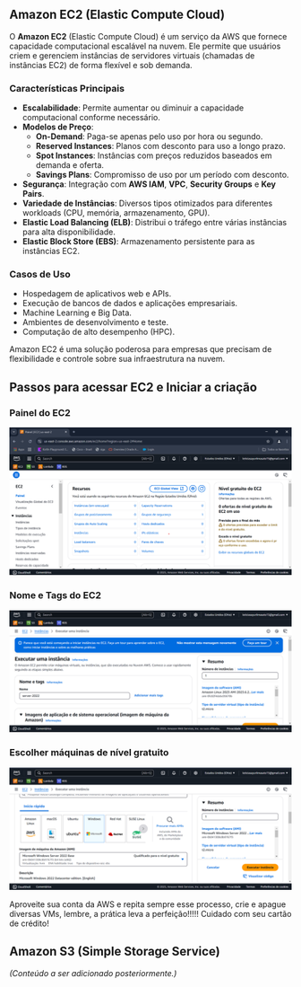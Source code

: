 ## Amazon EC2 (Elastic Compute Cloud)

O **Amazon EC2** (Elastic Compute Cloud) é um serviço da AWS que fornece capacidade computacional escalável na nuvem. Ele permite que usuários criem e gerenciem instâncias de servidores virtuais (chamadas de instâncias EC2) de forma flexível e sob demanda.

### Características Principais
- **Escalabilidade**: Permite aumentar ou diminuir a capacidade computacional conforme necessário.
- **Modelos de Preço**:
  - **On-Demand**: Paga-se apenas pelo uso por hora ou segundo.
  - **Reserved Instances**: Planos com desconto para uso a longo prazo.
  - **Spot Instances**: Instâncias com preços reduzidos baseados em demanda e oferta.
  - **Savings Plans**: Compromisso de uso por um período com desconto.
- **Segurança**: Integração com **AWS IAM**, **VPC**, **Security Groups** e **Key Pairs**.
- **Variedade de Instâncias**: Diversos tipos otimizados para diferentes workloads (CPU, memória, armazenamento, GPU).
- **Elastic Load Balancing (ELB)**: Distribui o tráfego entre várias instâncias para alta disponibilidade.
- **Elastic Block Store (EBS)**: Armazenamento persistente para as instâncias EC2.

### Casos de Uso
- Hospedagem de aplicativos web e APIs.
- Execução de bancos de dados e aplicações empresariais.
- Machine Learning e Big Data.
- Ambientes de desenvolvimento e teste.
- Computação de alto desempenho (HPC).

Amazon EC2 é uma solução poderosa para empresas que precisam de flexibilidade e controle sobre sua infraestrutura na nuvem.

## Passos para acessar EC2 e Iniciar a criação


### Painel do EC2

![Painel do EC2](Images/1.png)


### Nome e Tags do EC2

![Nome e Tags](Images/2.png)

### Escolher máquinas de nível gratuito

**![Máquinas qualificadas para nível gratuito](Images/3.png)**

Aproveite sua conta da AWS e repita sempre esse processo, crie e apague diversas VMs, lembre, a prática leva a perfeição!!!!! Cuidado com seu cartão de crédito!

## Amazon S3 (Simple Storage Service)

*(Conteúdo a ser adicionado posteriormente.)*
